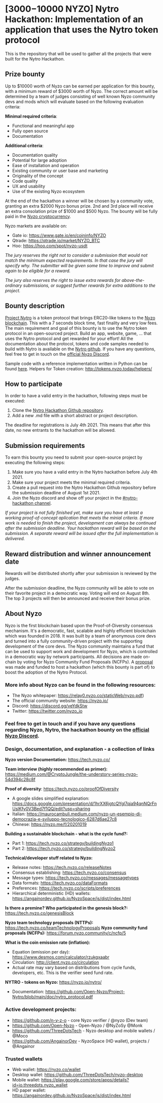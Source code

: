 # [$3000-$10000 NYZO] Nytro Hackathon: Implementation of an application that uses the Nytro token protocol

This is the repository that will be used to gather all the projects that were built for the Nytro Hackathon.

## Prize bounty
Up to $10000 worth of Nyzo can be earned per application for this bounty, with a minimum reward of $3000 worth of Nyzo. The correct amount will be determined by a team of judges consisting of well known Nyzo community devs and mods which will evaluate based on the following evaluation criteria:

**Minimal required criteria**:
- Functional and meaningful app
- Fully open source
- Documentation

**Additional criteria**:
- Documentation quality
- Potential for large adoption
- Ease of installation and operation
- Existing community or user base and marketing
- Originality of the concept
- Code quality
- UX and usability
- Use of the existing Nyzo ecosystem

At the end of the hackathon a winner will be chosen by a community vote, granting an extra $2000 Nyzo bonus prize. 2nd and 3rd place will receive an extra consolation prize of $1000 and $500 Nyzo. The bounty will be fully paid in the [Nyzo cryptocurrency](https://www.coingecko.com/en/coins/nyzo). 

Nyzo markets are available on:
- Gate io: https://www.gate.io/en/coininfo/NYZO
- Qtrade: https://qtrade.io/market/NYZO_BTC
- Hoo: https://hoo.com/spot/nyzo-usdt

*The jury reserves the right not to consider a submission that would not match the minimum expected requirements. In that case the jury will specify why. The submitter will be given some time to improve and submit again to be eligible for a reward.*

*The jury also reserves the right to issue extra rewards for above-the-ordinary submissions, or suggest further rewards for extra additions to the project.*


## Bounty description
[Project Nytro](https://github.com/Open-Nyzo/Project-Nytro) is a token protocol that brings ERC20-like tokens to the [Nyzo blockchain](). This with a 7 seconds block time, fast finality and very low fees. The main requirement and goal of this bounty is to use the Nytro token protocol in an open-sourced project. Build an app, website, game, ... that uses the Nytro protocol and get rewarded for your effort! All the documentation about the protocol, tokens and code samples needed to build with Nytro is available on the [Nytro github](https://github.com/Open-Nyzo/Project-Nytro). If you have any questions, feel free to get in touch on the [official Nyzo Discord](https://discord.gg/veYdkStw).

Sample code with a reference implementation written in Python can be found [here](https://github.com/Open-Nyzo/Project-Nytro/tree/main/implementations/tokens). 
Helpers for Token creation: http://tokens.nyzo.today/helpers/


## How to participate
In order to have a valid entry in the hackathon, following steps must be executed:
1. Clone the [Nytro Hackathon Github repository](https://github.com/Open-Nyzo/Nytro-Hackathon).
2. Add a new .md file with a short abstract or project description.

The deadline for registrations is July 4th 2021. This means that after this date, no new entrants to the hackathon will be allowed.


## Submission requirements
To earn this bounty you need to submit your open-source project by executing the following steps:
1. Make sure you have a valid entry in the Nytro hackathon before July 4th 2021.
2. Make sure your project meets the minimal required criteria.
3. Create a pull request into the Nytro Hackathon Github repository before the submission deadline of August 1st 2021.
4. Join the Nyzo discord and show off your project in the [#nytro-hackathon channel](https://discord.gg/c3dxE5C6K3).

*If your project is not fully finished yet, make sure you have at least a working proof-of-concept aplication that meets the minial criteria. If more work is needed to finish the project, development can always be continued after the submission deadline. Your hackathon reward will be based on the submission. A separate reward will be issued after the full implementation is delivered.*


## Reward distribution and winner announcement date
Rewards will be distributed shortly after your submission is reviewed by the judges. 

After the submission deadline, the Nyzo community will be able to vote on their favorite project in a democratic way. Voting will end on August 8th. The top 3 projects will then be announced and receive their bonus prize.


## About Nyzo
Nyzo is the first blockchain based upon the Proof-of-Diversity consensus mechanism. It's a democratic, fast, scalable and highly efficient blockchain which was founded in 2018. It was built by a team of anonymous core devs and turned into a fully community-driven project with the supporting development of the core devs. The Nyzo community maintains a fund that can be used to support work and development for Nyzo, which is controlled in a democratic way by network participants. All decisions are made on-chain by voting for Nyzo Community Fund Proposals (NCFPs). A [proposal](https://forum.nyzo.community/t/ncfp-21-nytro-hackathon/390) was made and funded to host a hackathon (which this bounty is part of) to boost the adoption of the Nytro Protocol.


### More info about Nyzo can be found in the following resources:
- The Nyzo whitepaper: https://relay0.nyzo.co/staticWeb/nyzo.pdf)
- The official community website: https://nyzo.io/ 
- Discord: https://discord.gg/veYdkStw
- Twitter: https://twitter.com/nyzo_io


### Feel free to get in touch and if you have any questions regarding Nyzo, Nytro, the hackathon bounty on the [official Nyzo Discord](https://discord.gg/c3dxE5C6K3).

### Design, documentation, and explanation - a collection of links

**Nyzo version Documentation:** https://tech.nyzo.co/

**Team interview (highly recommended as primer):** https://medium.com/@CryptoJungle/the-understory-series-nyzo-54d394c28c8f

**Proof of diversity**: https://tech.nyzo.co/proofOfDiversity
- A google slides simplified explanation: https://docs.google.com/presentation/d/1hrXX6jgtcQYgl7qja94qnNQrFnUslKfy0V3Bed7f1QQ/edit?usp=sharing
- Italian: https://maurocambuli.medium.com/nyzo-un-esempio-di-democrazia-e-sviluppo-tecnologico-6287d6ae27c8
- Chinese: https://nyzo.me/f/20201019

**Building a sustainable blockchain - what is the cycle fund?:**
- Part 1: https://tech.nyzo.co/strategy/buildingNyzo1
- Part 2: https://tech.nyzo.co/strategy/buildingNyzo2

**Technical/developer stuff related to Nyzo:**
- Release notes: https://tech.nyzo.co/releaseNotes
- Consensus establishing: https://tech.nyzo.co/consensus
- Message types: https://tech.nyzo.co/messages/messagetypes
- Data formats: https://tech.nyzo.co/dataFormats
- Preferences: https://tech.nyzo.co/scripts/preferences
- Hierarchical deterministic (HD) wallets: https://angainordev.github.io/NyzoSpace/js/dist/index.html

**Is there a premine? Who participated in the genesis block?:** https://tech.nyzo.co/genesisBlock

**Nyzo team technology proposals (NTTPs):** https://tech.nyzo.co/teamTechnologyProposals
**Nyzo community fund proposals (NCFPs):** https://forum.nyzo.community/c/ncfp/5

**What is the coin emission rate (inflation):**
- Equation (emission per day): https://www.desmos.com/calculator/rzukgxaabr
- Circulation: http://client.nyzo.co/circulation
- Actual rate may vary based on distributions from cycle funds, developers, etc. This is the verifier seed fund rate.

**NYTRO - tokens on Nyzo:** https://nyzo.io/nytro/
- Documentation: https://github.com/Open-Nyzo/Project-Nytro/blob/main/doc/nytro_protocol.pdf

### Active development projects:
- https://github.com/n-y-z-o - core Nyzo verifier / @nyzo (Dev team)
- https://github.com/Open-Nyzo - Open-Nyzo / @NyZoSy @Monk
- https://github.com/ThreeDotsTech - Nyzo desktop and mobile wallets / @Moco 
- https://github.com/AngainorDev - NyzoSpace (HD wallet), projects / @Angainor


### Trusted wallets
- Web wallet: https://nyzo.co/wallet
- Desktop wallet: https://github.com/ThreeDotsTech/nyzo-desktop
- Mobile wallet: https://play.google.com/store/apps/details?id=io.threedots.nyzo_wallet
- HD paper wallet: https://angainordev.github.io/NyzoSpace/js/dist/index.html



